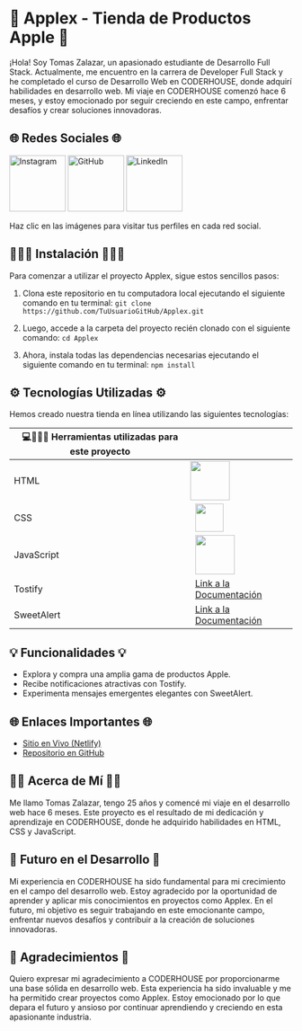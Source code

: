 # 🍎 Applex - Tienda de Productos Apple 🍎

¡Hola! Soy Tomas Zalazar, un apasionado estudiante de Desarrollo Full Stack. Actualmente, me encuentro en la carrera de Developer Full Stack y he completado el curso de Desarrollo Web en CODERHOUSE, donde adquirí habilidades en desarrollo web. Mi viaje en CODERHOUSE comenzó hace 6 meses, y estoy emocionado por seguir creciendo en este campo, enfrentar desafíos y crear soluciones innovadoras.

## 🌐 Redes Sociales 🌐

[<img src="https://i.postimg.cc/B6Jqhtmk/pngegg-1.png" alt="Instagram" width="100">](https://www.instagram.com/tomizalazar/)
[<img src="https://i.postimg.cc/BbHbyRxw/github.png" alt="GitHub" width="100">](https://github.com/TomasZalazar)
[<img src="https://i.postimg.cc/3wX8C2F2/pngegg.png" alt="LinkedIn" width="100">](https://www.linkedin.com/in/tomas-zalazar-567803283/)

Haz clic en las imágenes para visitar tus perfiles en cada red social.

## 👨🏽‍💻 Instalación 👨🏽‍💻

Para comenzar a utilizar el proyecto Applex, sigue estos sencillos pasos:

1. Clona este repositorio en tu computadora local ejecutando el siguiente comando en tu terminal: `git clone https://github.com/TuUsuarioGitHub/Applex.git`

2. Luego, accede a la carpeta del proyecto recién clonado con el siguiente comando: `cd Applex`

3. Ahora, instala todas las dependencias necesarias ejecutando el siguiente comando en tu terminal: `npm install`

## ⚙️ Tecnologías Utilizadas ⚙️

Hemos creado nuestra tienda en línea utilizando las siguientes tecnologías:

| 💻👨🏽‍💻 Herramientas utilizadas para este proyecto |                                                               |
| -------------------------------------------------- | ------------------------------------------------------------- |
| HTML                                               | <img src="https://i.postimg.cc/pXmvSVry/HTML5-logo-and-wordmark-svg.png" width="70" align="center" valign="middle" style="margin-left: -9px;">         |
| CSS                                                | <img src="https://i.postimg.cc/2y6Yrrxc/CSS3-logo-and-wordmark-svg.png" width="50" align="center" valign="middle">           |
| JavaScript                                         | <img src="https://i.postimg.cc/65gGKhfC/JavaScript-logo-svg.png" width="70" valign="middle">       |
| Tostify                                            | [Link a la Documentación](https://github.com/CodeSeven/toastr) |
| SweetAlert                                         | [Link a la Documentación](https://sweetalert.js.org/)          |

## 💡 Funcionalidades 💡

- Explora y compra una amplia gama de productos Apple.
- Recibe notificaciones atractivas con Tostify.
- Experimenta mensajes emergentes elegantes con SweetAlert.

## 🌐 Enlaces Importantes 🌐

- [Sitio en Vivo (Netlify)](https://applex-tienda.netlify.app/)
- [Repositorio en GitHub](https://github.com/TuUsuarioGitHub/Applex)

## 👨‍💻 Acerca de Mí 👨‍💻

Me llamo Tomas Zalazar, tengo 25 años y comencé mi viaje en el desarrollo web hace 6 meses. Este proyecto es el resultado de mi dedicación y aprendizaje en CODERHOUSE, donde he adquirido habilidades en HTML, CSS y JavaScript.

## 💼 Futuro en el Desarrollo 💼

Mi experiencia en CODERHOUSE ha sido fundamental para mi crecimiento en el campo del desarrollo web. Estoy agradecido por la oportunidad de aprender y aplicar mis conocimientos en proyectos como Applex. En el futuro, mi objetivo es seguir trabajando en este emocionante campo, enfrentar nuevos desafíos y contribuir a la creación de soluciones innovadoras.

## 🙏 Agradecimientos 🙏

Quiero expresar mi agradecimiento a CODERHOUSE por proporcionarme una base sólida en desarrollo web. Esta experiencia ha sido invaluable y me ha permitido crear proyectos como Applex. Estoy emocionado por lo que depara el futuro y ansioso por continuar aprendiendo y creciendo en esta apasionante industria.


